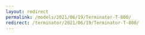 ```yaml
---
layout: redirect
permalink: /models/2021/06/19/Terminator-T-800/
redirect: /terminator/2021/06/19/Terminator-T-800/
---
```

